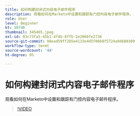 ```yaml
---
title: 如何构建封闭式内容电子邮件程序
description: 观看如何在Marketo中设置和跟踪有门控内容电子邮件程序。
role: User
level: Beginner
kt: 10746
thumbnail: 345465.jpeg
exl-id: 03c73fa5-45b1-4f4b-8ffb-2e206bfe2736
source-git-commit: 98ead59ff285e4133e4d5f0668f5724a9d680309
workflow-type: tm+mt
source-wordcount: '44'
ht-degree: 0%

---
```


# 如何构建封闭式内容电子邮件程序

观看如何在Marketo中设置和跟踪有门控内容电子邮件程序。

>[!VIDEO](https://video.tv.adobe.com/v/345465/?quality=12&learn=on)
